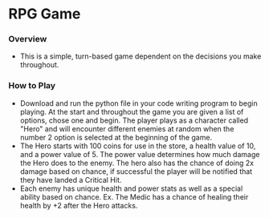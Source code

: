 

# RPG Game

### Overview 
- This is a simple, turn-based game dependent on the decisions you make throughout.

### How to Play
- Download and run the python file in your code writing program to begin playing. At the start and throughout the game you are given a list of options, chose one and begin. The player plays as a character called "Hero" and will encounter different enemies at random when the number 2 option is selected at the beginning of the game. 
- The Hero starts with 100 coins for use in the store, a health value of 10, and a power value of 5. The power value determines how much damage the Hero does to the enemy. The hero also has the chance of doing 2x damage based on chance, if successful the player will be notified that they have landed a Critical Hit. 
- Each enemy has unique health and power stats as well as a special ability based on chance. Ex. The Medic has a chance of healing their health by +2 after the Hero attacks.